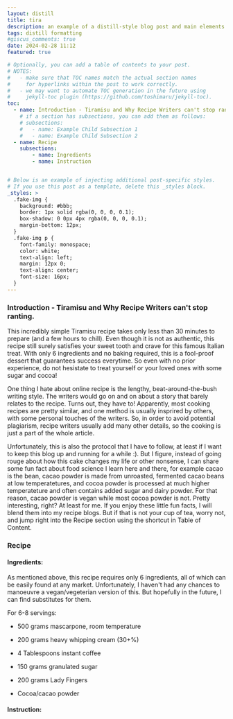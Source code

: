 ```yaml
---
layout: distill
title: tira
description: an example of a distill-style blog post and main elements
tags: distill formatting
#giscus_comments: true
date: 2024-02-28 11:12
featured: true

# Optionally, you can add a table of contents to your post.
# NOTES:
#   - make sure that TOC names match the actual section names
#     for hyperlinks within the post to work correctly.
#   - we may want to automate TOC generation in the future using
#     jekyll-toc plugin (https://github.com/toshimaru/jekyll-toc).
toc:
  - name: Introduction - Tiramisu and Why Recipe Writers can't stop ranting. 
    # if a section has subsections, you can add them as follows:
    # subsections:
    #   - name: Example Child Subsection 1
    #   - name: Example Child Subsection 2
  - name: Recipe
    subsections:
        - name: Ingredients
        - name: Instruction


# Below is an example of injecting additional post-specific styles.
# If you use this post as a template, delete this _styles block.
_styles: >
  .fake-img {
    background: #bbb;
    border: 1px solid rgba(0, 0, 0, 0.1);
    box-shadow: 0 0px 4px rgba(0, 0, 0, 0.1);
    margin-bottom: 12px;
  }
  .fake-img p {
    font-family: monospace;
    color: white;
    text-align: left;
    margin: 12px 0;
    text-align: center;
    font-size: 16px;
  }
---
```


### Introduction - Tiramisu and Why Recipe Writers can't stop ranting. 

This incredibly simple Tiramisu recipe takes only less than 30 minutes to prepare (and a few hours to chill). Even though it is not as authentic, this recipe still surely satisfies your sweet tooth and crave for this famous Italian treat. With only 6 ingredients and no baking required, this is a fool-proof dessert that guarantees success everytime. So even with no prior experience, do not hesistate to treat yourself or your loved ones with some sugar and cocoa!

One thing I hate about online recipe is the lengthy, beat-around-the-bush writing style. The writers would go on and on about a story that barely relates to the recipe. Turns out, they have to! Apparently, most cooking recipes are pretty similar, and one method is usually insprired by others, with some personal touches of the writers. So, in order to avoid potential plagiarism, recipe writers usually add many other details, so the cooking is just a part of the whole article. 

Unfortunately, this is also the protocol that I have to follow, at least if I want to keep this blog up and running for a while :). But I figure, instead of going rouge about how this cake changes my life or other nonsense, I can share some fun fact about food science I learn here and there, for example cacao is the bean, cacao powder is made from unroasted, fermented cacao beans at low temperatetures, and cocoa powder is processed at much higher temperateture and often contains added sugar and dairy powder. For that reason, cacao powder is vegan while most cocoa powder is not. Pretty interesting, right? At least for me. If you enjoy these little fun facts, I will blend them into my recipe blogs. But if that is not your cup of tea, worry not, and jump right into the Recipe section using the shortcut in Table of Content. 

### Recipe

#### Ingredients:

As mentioned above, this recipe requires only 6 ingredients, all of which can be easily found at any market. Unfortunately, I haven't had any chances to manoeuvre a vegan/vegeterian version of this. But hopefully in the future, I can find substitutes for them.

For 6-8 servings:

- 500 grams mascarpone, room temperature

- 200 grams heavy whipping cream (30+%)

- 4 Tablespoons instant coffee

- 150 grams granulated sugar

- 200 grams Lady Fingers

- Cocoa/cacao powder

#### Instruction:

